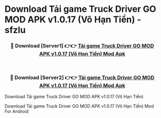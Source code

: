 # Download Tải game Truck Driver GO MOD APK v1.0.17 (Vô Hạn Tiền) - sfzlu


<div align="center">
<h3>🔴 Download [Server1] 👉👉 <a href="https://apk-comot.site?title=Tải_game_Truck_Driver_GO_MOD_APK_v1.0.17_(Vô_Hạn_Tiền)">Tải game Truck Driver GO MOD APK v1.0.17 (Vô Hạn Tiền) Mod Apk</a></h3><br>
<h3>🔴 Download [Server2] 👉👉 <a href="https://apk-comot.site?title=Tải_game_Truck_Driver_GO_MOD_APK_v1.0.17_(Vô_Hạn_Tiền)">Tải game Truck Driver GO MOD APK v1.0.17 (Vô Hạn Tiền) Mod Apk</a></h3>
</div>



Download Tải game Truck Driver GO MOD APK v1.0.17 (Vô Hạn Tiền) 

Download Tải game Truck Driver GO MOD APK v1.0.17 (Vô Hạn Tiền) Mod For Android